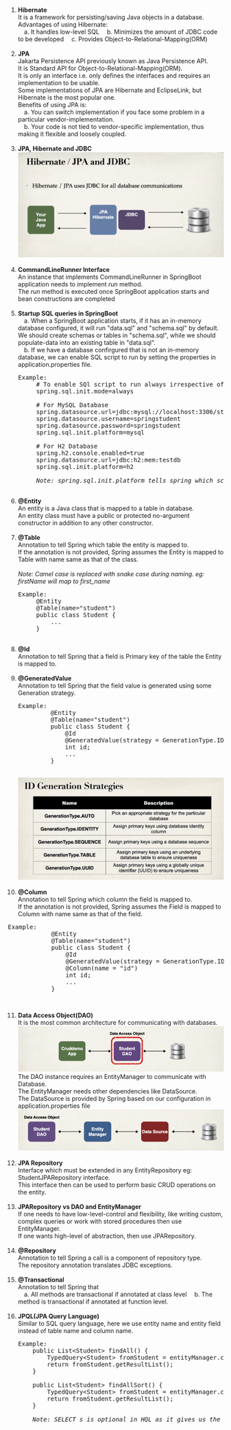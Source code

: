 1. <strong>Hibernate</strong> <br>
   It is a framework for persisting/saving Java objects in a database. <br>
   Advantages of using Hibernate: <br>
   &emsp;a. It handles low-level SQL
   &emsp;b. Minimizes the amount of JDBC code to be developed
   &emsp;c. Provides Object-to-Relational-Mapping(ORM) <br><br>
2. <strong>JPA</strong> <br>
    Jakarta Persistence API previously known as Java Persistence API. <br>
    It is Standard API for Object-to-Relational-Mapping(ORM). <br>
    It is only an interface i.e. only defines the interfaces and requires an implementation to be usable. <br>
    Some implementations of JPA are Hibernate and EclipseLink, but Hibernate is the most popular one. <br>
    Benefits of using JPA is: <br>
    &emsp;a. You can switch implementation if you face some problem in a particular vendor-implementation. <br>
    &emsp;b. Your code is not tied to vendor-specific implementation, thus making it flexible and loosely coupled. <br><br>
3. <strong>JPA, Hibernate and JDBC</strong> <br>
    ![JPA, Hibernate and JDBC](./img/jpaHibernateAndJDBC.PNG?raw=true "JPAHibernateAndJDBC") <br><br>
4. <strong>CommandLineRunner Interface</strong> <br>
    An instance that implements CommandLineRunner in SpringBoot application needs to implement <em>run</em> method. <br>
    The <em>run</em> method is executed once SpringBoot application starts and bean constructions are completed <br><br>
5. <strong>Startup SQL queries in SpringBoot</strong> <br>
    &emsp;a. When a SpringBoot application starts, if it has an in-memory database configured, 
        it will run "data.sql" and "schema.sql" by default. We should create schemas or tables in "schema.sql", 
        while we should populate-data into an existing table in "data.sql". <br>
    &emsp;b. If we have a database confirgured that is not an in-memory database, 
        we can enable SQL script to run by setting the properties in application.properties file.
    <pre>Example:
        # To enable SQl script to run always irrespective of database type
        spring.sql.init.mode=always
        
        # For MySQL Database
        spring.datasource.url=jdbc:mysql://localhost:3306/student_tracker
        spring.datasource.username=springstudent
        spring.datasource.password=springstudent
        spring.sql.init.platform=mysql
        
        # For H2 Database
        spring.h2.console.enabled=true
        spring.datasource.url=jdbc:h2:mem:testdb
        spring.sql.init.platform=h2
   
        <em>Note: spring.sql.init.platform tells spring which schema-${platform}.sql and data-${platform}.sql file to run</em> </pre><br>
6. <strong>@Entity</strong> <br>
    An entity is a Java class that is mapped to a table in database. <br>
    An entity class must have a public or protected no-argument constructor in addition to any other constructor. <br><br>
7. <strong>@Table</strong> <br>
   Annotation to tell Spring which table the entity is mapped to. <br>
    If the annotation is not provided, Spring assumes the Entity is mapped to Table with name same as that of the class. <br><br>
    <em>Note: Camel case is replaced with snake case during naming. eg: firstName will map to first_name</em> <br>
    <pre>Example:
        @Entity
        @Table(name="student")
        public class Student {
            ...
        } </pre><br>
8. <strong>@Id</strong> <br>
    Annotation to tell Spring that a field is Primary key of the table the Entity is mapped to. <br><br>
9. <strong>@GeneratedValue</strong> <br>
    Annotation to tell Spring that the field value is generated using some Generation strategy. <br>
   <pre>Example:
            @Entity
            @Table(name="student")
            public class Student {
                @Id
                @GeneratedValue(strategy = GenerationType.IDENTITY)
                int id;
                ...
            } </pre><br>
   ![Generation Strategies](./img/generationStrategies.PNG?raw=true "GenerationStrategies") <br><br>
10. <strong>@Column</strong> <br>
    Annotation to tell Spring which column the field is mapped to. <br>
    If the annotation is not provided, Spring assumes the Field is mapped to Column with name same as that of the field. <br>
   <pre>Example:
            @Entity
            @Table(name="student")
            public class Student {
                @Id
                @GeneratedValue(strategy = GenerationType.IDENTITY)
                @Column(name = "id")
                int id;
                ...
            } </pre><br>
11. <strong>Data Access Object(DAO)</strong> <br>
    It is the most common architecture for communicating with databases. <br>
    ![DAO Design Pattern](./img/daoDesignPattern.PNG?raw=true "DAODesignPattern") <br>
    The DAO instance requires an EntityManager to communicate with Database. <br>
    The EntityManager needs other dependencies like DataSource. <br>
    The DataSource is provided by Spring based on our configuration in application.properties file <br>
    ![Spring DAO Dependencies](./img/springDAODependencies.PNG?raw=true "SpringDAODependencies") <br><br> 
12. <strong>JPA Repository</strong> <br>
    Interface which must be extended in any EntityRepository eg: StudentJPARepository interface. <br>
    This interface then can be used to perform basic CRUD operations on the entity. <br><br>
13. <strong>JPARepository vs DAO and EntityManager</strong> <br>
    If one needs to have low-level-control and flexibility, 
        like writing custom, complex queries or work with stored procedures then use EntityManager. <br>
    If one wants high-level of abstraction, then use JPARepository. <br><br>
14. <strong>@Repository</strong> <br>
    Annotation to tell Spring a call is a component of repository type. <br>
    The repository annotation translates JDBC exceptions. <br><br>
15. <strong>@Transactional</strong> <br>
    Annotation to tell Spring that <br>
    &emsp;a. All methods are transactional if annotated at class level
    &emsp;b. The method is transactional if annotated at function level. <br><br>
16. <strong>JPQL(JPA Query Language)</strong> <br>
    Similar to SQL query language, here we use entity name and entity field instead of table name and column name. <br>
    <pre>Example:
        public List&lt;Student&gt; findAll() {
            TypedQuery&lt;Student&gt; fromStudent = entityManager.createQuery("FROM Student", Student.class);
            return fromStudent.getResultList();
        }
    
        public List&lt;Student&gt; findAllSort() {
            TypedQuery&lt;Student&gt; fromStudent = entityManager.createQuery("SELECT s FROM Student s ORDER BY lastName", Student.class);
            return fromStudent.getResultList();
        } 
    
        <em>Note: SELECT s is optional in HQL as it gives us the flexibility, but it is mandatory in JPQL</em> </pre><br>
